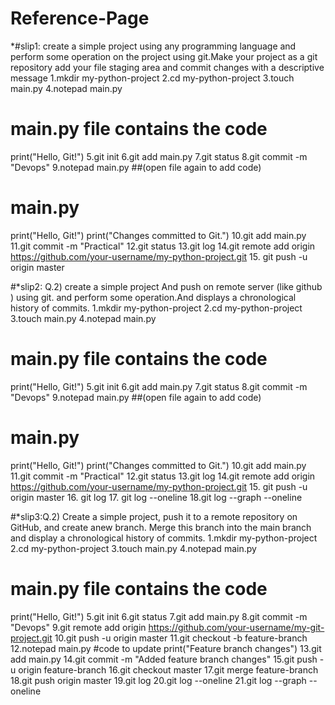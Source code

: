 # Reference-Page
*#slip1: create a simple project using any programming language and perform some operation on the project using git.Make your project as a git repository add your file staging area and commit changes with a descriptive message
1.mkdir my-python-project
2.cd my-python-project
3.touch main.py
4.notepad main.py
# main.py file contains the code
print("Hello, Git!")
5.git init
6.git add main.py
7.git status
8.git commit -m "Devops"
9.notepad main.py
##(open file again to add code)
# main.py
print("Hello, Git!")
print("Changes committed to Git.")
10.git add main.py
11.git commit -m "Practical"
12.git status
13.git log
14.git remote add origin https://github.com/your-username/my-python-project.git
15. git push -u origin master

#*slip2: Q.2) create a simple project And push on remote server (like github ) using git. and perform some operation.And displays a chronological history of commits.
1.mkdir my-python-project
2.cd my-python-project
3.touch main.py
4.notepad main.py
# main.py file contains the code
print("Hello, Git!")
5.git init
6.git add main.py
7.git status
8.git commit -m "Devops"
9.notepad main.py
##(open file again to add code)
# main.py
print("Hello, Git!")
print("Changes committed to Git.")
10.git add main.py
11.git commit -m "Practical"
12.git status
13.git log
14.git remote add origin https://github.com/your-username/my-python-project.git
15. git push -u origin master
16. git log
17. git log --oneline
18.git log --graph --oneline

#*slip3:Q.2) Create a simple project, push it to a remote repository on GitHub, and create anew branch. Merge this branch into the main branch and display a chronological history of commits. 
1.mkdir my-python-project
2.cd my-python-project
3.touch main.py
4.notepad main.py
# main.py file contains the code
print("Hello, Git!")
5.git init
6.git status
7.git add main.py
8.git commit -m "Devops"
9.git remote add origin https://github.com/your-username/my-git-project.git
10.git push -u origin master
11.git checkout -b feature-branch
12.notepad main.py
#code to update
print("Feature branch changes")
13.git add main.py
14.git commit -m "Added feature branch changes"
15.git push -u origin feature-branch
16.git checkout master
17.git merge feature-branch
18.git push origin master
19.git log
20.git log --oneline
21.git log --graph --oneline


